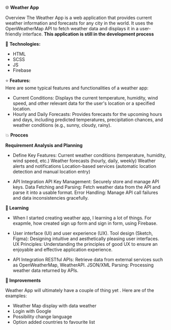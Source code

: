 

:globe_with_meridians: <b>Weather App</b>

Overview The Weather App is a web application that provides current weather information and forecasts for any city in the world. It uses the OpenWeatherMap API to fetch weather data and displays it in a user-friendly interface. <b>This application is still in the development process</b>

📝 <b>Technologies: </b>
<ul>
  <li>HTML</li>
  <li>SCSS</li>
  <li>JS</li>
  <li>Firebase</li>
</ul>

:star: <b>Features: </b> <br>
Here are some typical features and functionalities of a weather app:

<ul>
  <li>Current Conditions: Displays the current temperature, humidity, wind speed, and other relevant data for the user's location or a specified location.</li>
  <li>Hourly and Daily Forecasts: Provides forecasts for the upcoming hours and days, including predicted temperatures, precipitation chances, and weather conditions (e.g., sunny, cloudy, rainy).</li>
</ul>

:boom: <b>Procces</b>

 <b>Requirement Analysis and Planning</b>
 - Define Key Features:
Current weather conditions (temperature, humidity, wind speed, etc.)
Weather forecasts (hourly, daily, weekly)
Weather alerts and notifications
Location-based services (automatic location detection and manual location entry)

-  API Integration
API Key Management: Securely store and manage API keys.
Data Fetching and Parsing: Fetch weather data from the API and parse it into a usable format.
Error Handling: Manage API call failures and data inconsistencies gracefully.



<b>:blue_book: Learning</b>

- When I started creating weather app, I learning a lot of things. For exapmle, how created sign up
 form and sign in form, using Firebase.


- User interface (UI) and user experience (UX).
Tool design (Sketch, Figma): Designing intuitive and aesthetically pleasing user interfaces.
UX Principles: Understanding the principles of good UX to ensure an enjoyable and effective application experience.

-  API Integration
RESTful APIs: Retrieve data from external services such as OpenWeatherMap, WeatherAPI.
JSON/XML Parsing: Processing weather data returned by APIs.


<b>:seedling: Improvements</b>

Weather App will ultimately have a couple of thing yet . Here are of the examples:

-  Weather Map display with data weather
- Login with Google
-  Possibility change language
-  Option added countries to favourite list 
